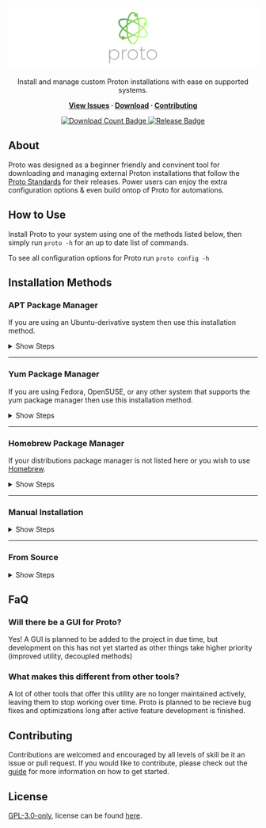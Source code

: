 <div align="center">

<img src="./.assets/Banner.png" alt="Proto Logo">
  
Install and manage custom Proton installations with ease on supported systems.

**[View Issues](https://github.com/BitsOfAByte/proto/issues) · [Download](https://github.com/BitsOfAByte/proto#Installation=) · [Contributing](https://github.com/BitsOfAByte/proto/blob/main/CONTRIBUTING.md)**
  
<a href="#"> 
  <img src="https://img.shields.io/github/downloads/BitsOfAByte/proto/total?style=flat" alt="Download Count Badge">
  <img src="https://img.shields.io/github/v/tag/BitsOfAByte/proto?color=blue&label=Version&sort=semver&style=flat" alt="Release Badge">
</a>
  
</div>

## About
Proto was designed as a beginner friendly and convinent tool for downloading and managing external Proton installations that follow the [Proto Standards](./STANDARDS.md) for their releases. Power users can enjoy the extra configuration options & even build ontop of Proto for automations.

## How to Use
Install Proto to your system using one of the methods listed below, then simply run `proto -h` for an up to date list of commands. 

To see all configuration options for Proto run `proto config -h`

## Installation Methods
### APT Package Manager
If you are using an Ubuntu-derivative system then use this installation method.

<details>
<summary>Show Steps</summary>

<br>
  
1. Add the repository hosting Proto to your apt sources directory
```
echo "deb [trusted=yes] https://packages.bitsofabyte.dev/apt/ /" | sudo tee -a /etc/apt/sources.list.d/bitsofabyte.list
``` 

2. Fetch all sources again to detect the new list
```
sudo apt update
 ```

3. Install Proto to your system
```
sudo apt install proto
```
  
</details>  

---

### Yum Package Manager
If you are using Fedora, OpenSUSE, or any other system that supports the yum package manager then use this installation method.

<details>
<summary>Show Steps</summary>
<br>
  
1. Add the repository hosting Proto to your yum repos directory
```
echo "[BitsOfAByte]            
name=BitsOfAByte Packages         
baseurl=https://packages.bitsofabyte.dev/yum/
enabled=1
gpgcheck=0" | sudo tee -a /etc/yum.repos.d/bitsofabyte.repo
``` 
  
2. Fetch all sources again to detect the new list
```
sudo yum update
```

3. Install Proto to your system
```
sudo yum install proto
```

</details>  

---

### Homebrew Package Manager
If your distributions package manager is not listed here or you wish to use [Homebrew](https://brew.sh).

<details>
<summary>Show Steps</summary>
<br>
  
1. Install homebrew if you haven't already got it
```
/bin/bash -c "$(curl -fsSL https://raw.githubusercontent.com/Homebrew/install/HEAD/install.sh)"
```
2. Add the tap for Proto to homebrew
```
brew tap bitsofabyte/proto https://github.com/BitsOfAByte/proto.git
```
3. Install proto to your system
```
brew install proto
```
  
</details>

---

### Manual Installation

<details>  
<summary>Show Steps</summary>
  
1. Download the [newest release](https://github.com/BitsOfAByte/proto/releases/latest) for your system/architecture
2. Extract the binary into your system path or add the binary to your path.

If you aren't sure on what architecture you need to download, you should try `amd64` first as it is the most common for everyday hardware.

</details>

---

### From Source

<details>  
<summary>Show Steps</summary>
  
Building Proto from source is not recommended for beginners, but if you know what you're doing then follow these steps: 
1. Install [Go](https://go.dev/) on your system
2. Download the [GoReleaser](https://goreleaser.com/) package
3. Clone the repository to your system with `git clone https://github.com/BitsOfAByte/proto`
4. Inside the repository directory, run `goreleaser build --single-target --rm-dist --snapshot` to build.

You will find the compiled binary for your OS & Arch inside of the `/dist` folder.

</details>  

## FaQ 

### Will there be a GUI for Proto?
Yes! A GUI is planned to be added to the project in due time, but development on this has not yet started as other things take higher priority (improved utility, decoupled methods)

### What makes this different from other tools?
A lot of other tools that offer this utility are no longer maintained actively, leaving them to stop working over time. Proto is planned to be recieve bug fixes and optimizations long after active feature development is finished.

## Contributing
Contributions are welcomed and encouraged by all levels of skill be it an issue or pull request. If you would like to contribute, please check out the [guide](./CONTRIBUTING.md) for more information on how to get started.

## License
[GPL-3.0-only](https://choosealicense.com/licenses/gpl-3.0/), license can be found [here](./LICENSE).
